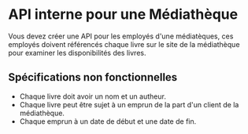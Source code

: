 # API interne pour une Médiathèque

Vous devez créer une API pour les employés d'une médiatèques, ces employés doivent référencés chaque livre sur le site de la médiathèque pour examiner les disponibilités des livres.

## Spécifications non fonctionnelles

- Chaque livre doit avoir un nom et un autheur.
- Chaque livre peut être sujet à un emprun de la part d'un client de la médiathèque.
- Chaque emprun à un date de début et une date de fin.